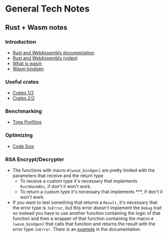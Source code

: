 # General Tech Notes

## Rust + Wasm notes

### Introduction

- [Rust and WebAssembly documentation](https://rustwasm.github.io/docs.html)
- [Rust and WebAssembly (video)](https://www.youtube.com/watch?v=CMB6AlE1QuI)
- [What is wasm](https://rustwasm.github.io/book/what-is-webassembly.html)
- [Wasm bindgen](https://rustwasm.github.io/wasm-bindgen/)

### Useful crates

- [Crates 1/2](https://rustwasm.github.io/book/reference/crates.html)
- [Crates 2/2](https://rustwasm.github.io/book/reference/tools.html)

### Benchmarking

- [Time Profiling](https://rustwasm.github.io/book/reference/time-profiling.html)

### Optimizing

- [Code Size](https://rustwasm.github.io/book/reference/code-size.html)

### RSA Encrypt/Decrypter

- The functions with macro `#[wasm_bindgen]` are pretty limited with the parameters that receive and the return type
    - To receive a custom type it's necessary that implements `RustWasmAbi`, if don't it won't work.
    - To return a custom type it's necessary that implements ***, if don't it won't work.
- If you want to test something that returns a `Result`, it's necessary that the error type is `JsError`, but this error doesn't implement the `Debug` trait so instead you have to use another function containing the logic of that function and then a wrapper of that function containing the macro `#[wasm_bindgen]` that calls that function and returns the result with the error type `JsError`. There is an [example](https://rustwasm.github.io/wasm-bindgen/api/wasm_bindgen/struct.JsError.html#complex-example) in the documentation. 
